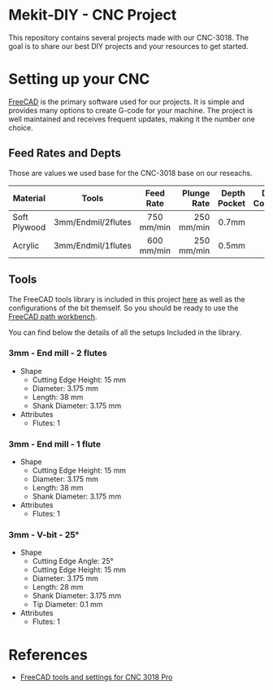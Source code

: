 # Mekit-DIY - CNC Project

This repository contains several projects made with our CNC-3018. The goal is to share our best DIY projects and your resources to get started. 


# Setting up your CNC

[FreeCAD](https://www.freecadweb.org/) is the primary software used for our projects. It is simple and provides many options to create G-code for your machine. The project is well maintained and receives frequent updates, making it the number one choice.
## Feed Rates and Depts

Those are values we used base for the CNC-3018 base on our reseachs. 

| Material     | Tools              | Feed Rate  | Plunge Rate | Depth Pocket | Depth Contour |
|--------------|------------------- |:----------:|------------:|-------:|-------:|
| Soft Plywood | 3mm/Endmil/2flutes | 750 mm/min | 250 mm/min  | 0.7mm  | 3mm  |
| Acrylic      | 3mm/Endmil/1flutes | 600 mm/min | 250 mm/min  | 0.5mm  | 2mm  |

## Tools

The FreeCAD tools library is included in this project [here](.resources/freecad_bits_library/bits_library.fctl) as well as the configurations of the bit themself. So you should be ready to use the [FreeCAD path workbench](https://wiki.freecadweb.org/Path_Workbench).

You can find below the details of all the setups Included in the library.

### 3mm - End mill - 2 flutes

* Shape
    * Cutting Edge Height: 15 mm
    * Diameter: 3.175 mm
    * Length: 38 mm
    * Shank Diameter: 3.175 mm
* Attributes
    * Flutes: 1

### 3mm - End mill - 1 flute

* Shape
    * Cutting Edge Height: 15 mm
    * Diameter: 3.175 mm
    * Length: 38 mm
    * Shank Diameter: 3.175 mm
* Attributes
    * Flutes: 1

### 3mm - V-bit - 25°

* Shape
    * Cutting Edge Angle: 25°
    * Cutting Edge Height: 15 mm
    * Diameter: 3.175 mm
    * Length: 28 mm
    * Shank Diameter: 3.175 mm
    * Tip Diameter: 0.1 mm
* Attributes
    * Flutes: 1

# References

* [FreeCAD tools and settings for CNC 3018 Pro](https://www.onetransistor.eu/2021/12/freecad-tools-and-settings-for-cnc-3018.html)
